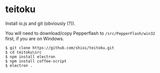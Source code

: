 # teitoku

Install io.js and git (obviously (?)).

You will need to download/copy Pepperflash to `/src/PepperFlash/win32` first, if you are on Windows.

```
$ git clone https://github.com/shioi/teitoku.git
$ cd teitoku\src
$ npm install electron
$ npm install coffee-script
$ electron .
```